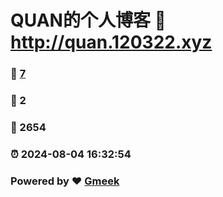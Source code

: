 # QUAN的个人博客 :link: http://quan.120322.xyz 
### :page_facing_up: [7](http://quan.120322.xyz/tag.html) 
### :speech_balloon: 2 
### :hibiscus: 2654 
### :alarm_clock: 2024-08-04 16:32:54 
### Powered by :heart: [Gmeek](https://github.com/Meekdai/Gmeek)
